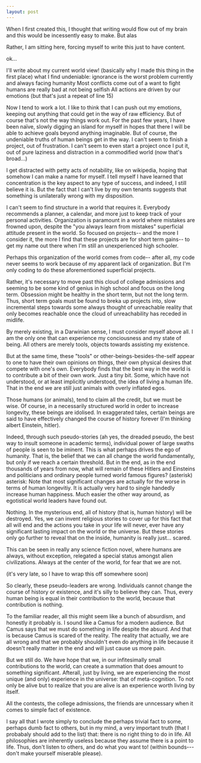 ```yaml
---
layout: post
---
```


When I first created this, I thought that writing would flow out of my brain and this would be incessently easy to make. But alas

Rather, I am sitting here, forcing myself to write this just to have content.

ok...

I'll write about my current world view! (basically why I made this thing in the first place)
what I find undeniable:
ignorance is the worst problem currently and always facing humanity
Most conflicts come out of a want to fight
humans are really bad at not being selfish
All actions are driven by our emotions (but that's just a repeat of line 15)

Now I tend to work a lot. I like to think that I can push out my emotions, keeping out anything that could get in the way of raw efficiency. But of course that's not the way things work out. For the past few years, I have been naïve, slowly digging an island for myself in hopes that there I will be able to achieve goals beyond anything imaginable.
But of course, the undeniable truths of human beings get in the way. I can't seem to finish a project, out of frustration. I can't seem to even start a project once I put it, out of pure laziness and distraction in a commodified world (now that's broad...)

I get distracted with petty acts of notability, like on wikipedia, hoping that somehow I can make a name for myself.
I tell myself I have learned that concentration is the key aspect to any type of success, and indeed, I still believe it is. But the fact that I can't live by my own tenants suggests that something is unilaterally wrong with my disposition. 

I can't seem to find structure in a world that requires it. Everybody recommends a planner, a calendar, and more just to keep track of your personal activities. Organization is paramount in a world where mistakes are frowned upon, despite the "you always learn from mistakes" superficial attitude present in the world. So focused on projects-- and the more I consider it, the more I find that these projects are for short term gains-- to get my name out there when I'm still an unexperienced high schooler.

Perhaps this organization of the world comes from code-- after all, my code never seems to work because of my apparent lack of organization. But I'm only coding to do these aforementioned superficial projects.

Rather, it's necessary to move past this cloud of college admissions and seeming to be some kind of genius in high school and focus on the long term. Obsession might be healthy in the short term, but not the long term. Thus, short term goals must be found to breka up projects into, slow incremental steps towards some always thought of unreachable reality that only becomes reachable once the cloud of unreachability has receded in midlife.

By merely existing, in a Darwinian sense, I must consider myself above all. I am the only one that can experience my conciousness and my state of being. All others are merely tools, objects towards assisting my existence.

But at the same time, these "tools" or other-beings-besides-the-self appear to one to have their own opinions on things, their own physical desires that compete with one's own. Everybody finds that the best way in the world is to contribute a bit of their own work. Just a tiny bit. Some, which have not understood, or at least implicitly understood, the idea of living a human life. That in the end we are still just animals with overly inflated egos.

Those humans (or animals), tend to claim all the credit, but we must be wise. Of course, in a necessarily structured world in order to increase longevity, these beings are idolised. In exaggerated tales, certain beings are said to have effectively changed the course of history forever (I'm thinking albert Einstein, hitler). 

Indeed, through such pseudo-stories (ah yes, the dreaded pseudo, the best way to insult someone in academic terms), individual power of large swaths of people is seen to be iminent. This is what perhaps drives the ego of humanity. That is, the belief that we can all change the world fundamentally, but only if we reach a certain threshold. But in the end, as in the end thousands of years from now, what will remain of these Hitlers and Einsteins and politicians and ordinary people turned world famous figures? (asterisk)
asterisk: Note that most significant changes are actually for the worse in terms of human longevitiy. It is actually very hard to single handedly increase human happiness. Much easier the other way around, as egotistical world leaders have found out.

Nothing. In the mysterious end, all of history (that is, human history) will be destroyed.
Yes, we can invent religious stories to cover up for this fact that all will end and the actions you take in your life will never, ever have any significant lasting impact on the world or the universe. But these stories only go further to reveal that on the inside, humanity is really just... scared.

This can be seen in really any science fiction novel, where humans are always, without exception, relegated a special status amongst alien civilizations. Always at the center of the world, for fear that we are not.

(it's very late, so I have to wrap this off somewhere soon)

So clearly, these pseudo-leaders are wrong. Individuals cannot change the course of history or existence, and it's silly to believe they can. Thus, every human being is equal in their contribution to the world, because that contribution is nothing.

To the familiar reader, all this might seem like a bunch of absurdism, and honestly it probably is. I sound like a Camus for a modern audience. But Camus says that we must do something in life despite the absurd. And that is because Camus is scared of the reality. The reality that actually, we are all wrong and that we probably shouldn't even do anything in life because it doesn't really matter in the end and will just cause us more pain.

But we still do. We have hope that we, in our infitesimally small contributions to the world, can create a summation that does amount to something significant. Afterall, just by living, we are experiencing the most unique (and only) experience in the universe: that of meta-cognition. To not only be alive but to realize that you are alive is an experience worth living by itself.

All the contests, the college admissions, the friends are unncessary when it comes to simple fact of existence.

I say all that I wrote simply to conclude the perhaps trivial fact to some, perhaps dumb fact to others, but in my mind, a very important truth (that I probabaly should add to the list) that:
there is no right thing to do in life. All philosophies are inherently useless because they assume there is a point to life. Thus, don't listen to others, and do what you want to! (within bounds--- don't make yourself miserable please).
